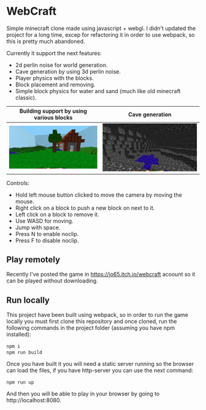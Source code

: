 # WebCraft

Simple minecraft clone made using javascript + webgl.
I didn't updated the project for a long time, excep for refactoring it in order to use webpack, so this is pretty much abandoned.

Currently it support the next features:

- 2d perlin noise for world generation.
- Cave generation by using 3d perlin noise.
- Player physics with the blocks.
- Block placement and removing.
- Simple block physics for water and sand (much like old minecraft classic).

| Building support by using various blocks | Cave generation |
| - | - |
|![screenshot of the game](screenshot1.png)| ![screenshot of the game](screenshot2.png)|

Controls:

- Hold left mouse button clicked to move the camera by moving the mouse.
- Right click on a block to push a new block on next to it.
- Left click on a block to remove it.
- Use WASD for moving.
- Jump with space.
- Press N to enable noclip.
- Press F to disable noclip.

## Play remotely

Recently I've posted the game in https://jo65.itch.io/webcraft acoount so it can be played without downloading.

## Run locally

This project have been built using webpack, so in order to run the game locally you must first clone this repository and once cloned, run the following commands in the project folder (assuming you have npm installed):

```{bash}
npm i
npm run build
```

Once you have built it you will need a static server running so the browser can load the files, if you have http-server you can use the next command:

```{bash}
npm run up
```

And then you will be able to play in your browser by going to http://localhost:8080.